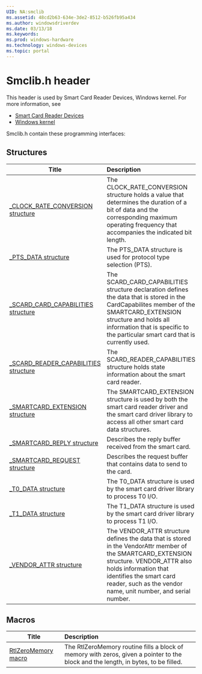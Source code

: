 ```yaml
---
UID: NA:smclib
ms.assetid: 48cd2b63-634e-3de2-8512-b526fb95a434
ms.author: windowsdriverdev
ms.date: 03/13/18
ms.keywords: 
ms.prod: windows-hardware
ms.technology: windows-devices
ms.topic: portal
---
```


# Smclib.h header



This header is used by Smart Card Reader Devices, Windows kernel. For more information, see
- [Smart Card Reader Devices](../_smartcrd/index.md)
- [Windows kernel](../_kernel/index.md)

Smclib.h contain these programming interfaces:


## Structures

| Title   | Description   |
| ---- |:---- |
| [_CLOCK_RATE_CONVERSION structure](ns-smclib-_clock_rate_conversion.md) | The CLOCK_RATE_CONVERSION structure holds a value that determines the duration of a bit of data and the corresponding maximum operating frequency that accompanies the indicated bit length. |
| [_PTS_DATA structure](ns-smclib-_pts_data.md) | The PTS_DATA structure is used for protocol type selection (PTS). |
| [_SCARD_CARD_CAPABILITIES structure](ns-smclib-_scard_card_capabilities.md) | The SCARD_CARD_CAPABILITIES structure declaration defines the data that is stored in the CardCapabilites member of the SMARTCARD_EXTENSION structure and holds all information that is specific to the particular smart card that is currently used. |
| [_SCARD_READER_CAPABILITIES structure](ns-smclib-_scard_reader_capabilities.md) | The SCARD_READER_CAPABILITIES structure holds state information about the smart card reader. |
| [_SMARTCARD_EXTENSION structure](ns-smclib-_smartcard_extension.md) | The SMARTCARD_EXTENSION structure is used by both the smart card reader driver and the smart card driver library to access all other smart card data structures. |
| [_SMARTCARD_REPLY structure](ns-smclib-_smartcard_reply.md) | Describes the reply buffer received from the smart card. |
| [_SMARTCARD_REQUEST structure](ns-smclib-_smartcard_request.md) | Describes the request buffer that contains data to send to the card. |
| [_T0_DATA structure](ns-smclib-_t0_data.md) | The T0_DATA structure is used by the smart card driver library to process T0 I/O. |
| [_T1_DATA structure](ns-smclib-_t1_data.md) | The T1_DATA structure is used by the smart card driver library to process T1 I/O. |
| [_VENDOR_ATTR structure](ns-smclib-_vendor_attr.md) | The VENDOR_ATTR structure defines the data that is stored in the VendorAttr member of the SMARTCARD_EXTENSION structure. VENDOR_ATTR also holds information that identifies the smart card reader, such as the vendor name, unit number, and serial number. |

## Macros

| Title   | Description   |
| ---- |:---- |
| [RtlZeroMemory macro](nf-smclib-rtlzeromemory.md) | The RtlZeroMemory routine fills a block of memory with zeros, given a pointer to the block and the length, in bytes, to be filled. |

